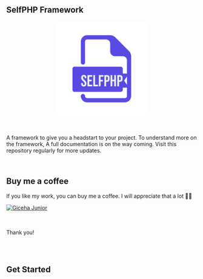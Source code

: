 ## SelfPHP Framework 
<p align="center">
    <img style="display: block; margin: 0 auto" src="public/storage/logo/sp-logo.png" height="250" width="250">
</p>

<br><br>
A framework to give you a headstart to your project. To understand more on the framework, A full documentation is on the way coming. Visit this repository regularly for more updates.

<br>

## Buy me a coffee
If you like my work, you can buy me a coffee. I will appreciate that a lot 🙏🏼


[![Giceha Junior](https://img.shields.io/badge/Buy%20Me%20a%20Coffee-Donate-orange?style=for-the-badge&logo=ko-fi)](https://www.buymeacoffee.com/gicehajunior)


<br><br>
Thank you!


<br><br>
## Get Started
